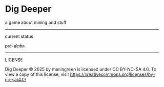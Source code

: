 # Dig Deeper

a game about mining and stuff

---

current status

pre-alpha

---
LICENSE

Dig Deeper © 2025 by maningreen is licensed under CC BY-NC-SA 4.0. To view a copy of this license, visit https://creativecommons.org/licenses/by-nc-sa/4.0/
